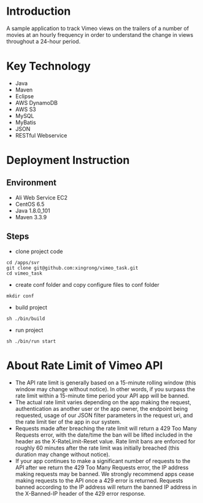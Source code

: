 # Introduction #

A sample application to track Vimeo views on the trailers of a number of movies at an hourly
frequency in order to understand the change in views throughout a 24-hour period.

# Key Technology #
* Java
* Maven
* Eclipse
* AWS DynamoDB
* AWS S3
* MySQL
* MyBatis
* JSON
* RESTful Webservice

# Deployment Instruction #
## Environment ##
* Ali Web Service EC2
* CentOS 6.5
* Java 1.8.0_101
* Maven 3.3.9

## Steps ##
* clone project code
```
cd /apps/svr
git clone git@github.com:xingrong/vimeo_task.git
cd vimeo_task
```
* create conf folder and copy configure files to conf folder
```
mkdir conf
```
* build project
```
sh ./bin/build
```
* run project
```
sh ./bin/run start
```

# About Rate Limit of Vimeo API #
* The API rate limit is generally based on a 15-minute rolling window (this window may change without notice). In other words, if you surpass the rate limit within a 15-minute time period your API app will be banned.
* The actual rate limit varies depending on the app making the request, authentication as another user or the app owner, the endpoint being requested, usage of our JSON filter parameters in the request uri, and the rate limit tier of the app in our system.
* Requests made after breaching the rate limit will return a 429 Too Many Requests error, with the date/time the ban will be lifted included in the header as the X-RateLimit-Reset value. Rate limit bans are enforced for roughly 60 minutes after the rate limit was initially breached (this duration may change without notice).
* If your app continues to make a significant number of requests to the API after we return the 429 Too Many Requests error, the IP address making requests may be banned. We strongly recommend apps cease making requests to the API once a 429 error is returned. Requests banned according to the IP address will return the banned IP address in the X-Banned-IP header of the 429 error response.
